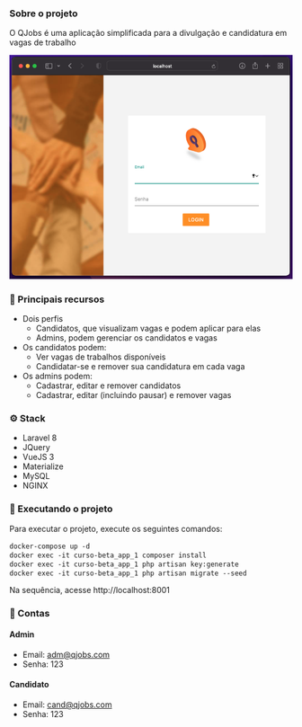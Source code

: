 ### Sobre o projeto
O QJobs é uma aplicação simplificada para a divulgação e candidatura em vagas de trabalho

![Tela de login](https://github.com/lftissot2/curso-beta/blob/master/docs/print.png)

### 📝 Principais recursos
- Dois perfis
    - Candidatos, que visualizam vagas e podem aplicar para elas
    - Admins, podem gerenciar os candidatos e vagas
- Os candidatos podem:
    - Ver vagas de trabalhos disponíveis
    - Candidatar-se e remover sua candidatura em cada vaga
- Os admins podem:
    - Cadastrar, editar e remover candidatos
    - Cadastrar, editar (incluindo pausar) e remover vagas
### ⚙️ Stack
- Laravel 8
- JQuery
- VueJS 3
- Materialize
- MySQL
- NGINX

### 🏁 Executando o projeto
Para executar o projeto, execute os seguintes comandos:
```
docker-compose up -d
docker exec -it curso-beta_app_1 composer install
docker exec -it curso-beta_app_1 php artisan key:generate
docker exec -it curso-beta_app_1 php artisan migrate --seed
```
Na sequência, acesse http://localhost:8001

### 🔑 Contas
#### Admin
- Email: adm@qjobs.com
- Senha: 123

#### Candidato
- Email: cand@qjobs.com
- Senha: 123
